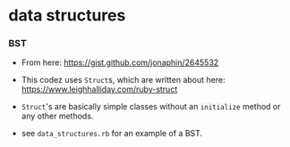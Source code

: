 # data structures

### BST

- From here: https://gist.github.com/jonaphin/2645532

- This codez uses `Struct`s, which are written about here: https://www.leighhalliday.com/ruby-struct

- `Struct`'s are basically simple classes without an `initialize` method or any other methods.

- see `data_structures.rb` for an example of a BST.